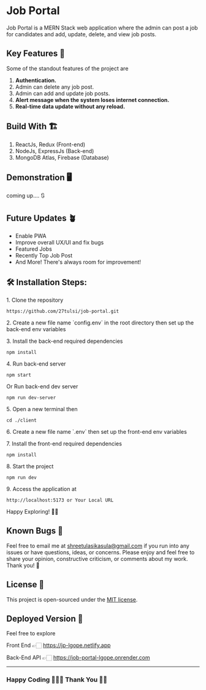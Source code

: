 # Job Portal

Job Portal is a MERN Stack web application where the admin can post a job for candidates and add, update, delete, and view job posts.

## Key Features 📝

Some of the standout features of the project are

1. <b>Authentication.</b>
2. Admin can delete any job post.
3. Admin can add and update job posts.
4. <b>Alert message when the system loses internet connection.</b>
5. <b> Real-time data update without any reload.</b>

## Build With 🏗️

1. ReactJs, Redux (Front-end)
2. NodeJs, ExpressJs (Back-end)
3. MongoDB Atlas, Firebase (Database)

## Demonstration  🖥️

coming up.... 🔃

## Future Updates 🪴
* Enable PWA
* Improve overall UX/UI and fix bugs
* Featured Jobs
* Recently Top Job Post
* And More! There's always room for improvement!

## 🛠️ Installation Steps:

<p>1. Clone the repository</p>

```
https://github.com/27tulsi/job-portal.git
```

<p>2. Create a new file name `config.env` in the root directory then set up the back-end env variables </p>

<p>3. Install the back-end required dependencies </p>

```
npm install
```
<p>4. Run back-end server </p>

```
npm start
```
Or Run back-end dev server

```
npm run dev-server
```

<p>5. Open a new terminal then</p>

```
cd ./client
```
<p>6. Create a new file name `.env` then set up the front-end env variables </p>

<p>7. Install the front-end required dependencies</p>

```
npm install
```

<p>8. Start the project</p>

```
npm run dev
```

<p>9. Access the application at</p>

```
http://localhost:5173 or Your Local URL
```
Happy Exploring! ✌🏻

## Known Bugs 🚨

Feel free to email me at shreetulasikasula@gmail.com if you run into any issues or have questions, ideas, or concerns. Please enjoy
and feel free to share your opinion, constructive criticism, or comments about my work. Thank you! 🙂

## License 📄
This project is open-sourced under the [MIT license](https://opensource.org/licenses/MIT).

## Deployed Version  🚀
Feel free to explore 

Front End 👉🏻 https://jp-lgope.netlify.app

Back-End API 👉🏻 https://job-portal-lgope.onrender.com

<hr />

### Happy Coding 👨🏻‍💻 Thank You 🙏🏻
